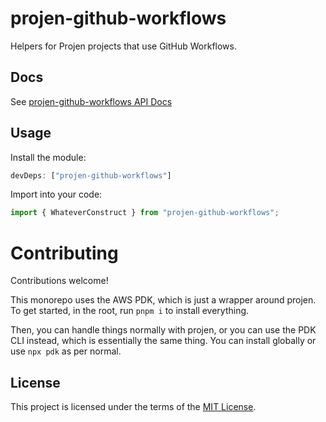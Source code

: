 # projen-github-workflows

Helpers for Projen projects that use GitHub Workflows.

## Docs

See [projen-github-workflows API Docs](https://dkershner6.github.io/projen-constructs/projen-github-workflows)

## Usage

Install the module:

```typescript
devDeps: ["projen-github-workflows"]
```

Import into your code:

```typescript
import { WhateverConstruct } from "projen-github-workflows";
```

# Contributing

Contributions welcome!

This monorepo uses the AWS PDK, which is just a wrapper around projen. To get started, in the root, run `pnpm i` to install everything.

Then, you can handle things normally with projen, or you can use the PDK CLI instead, which is essentially the same thing. You can install globally or use `npx pdk` as per normal.
## License

This project is licensed under the terms of the [MIT License](LICENSE.md).